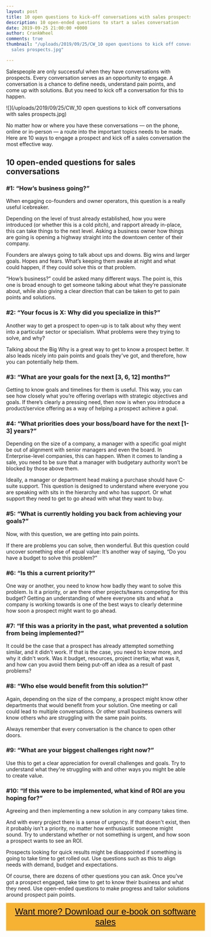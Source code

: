 ```yaml
---
layout: post
title: 10 open questions to kick-off conversations with sales prospects
description: 10 open-ended questions to start a sales conversation
date: 2019-09-25 21:00:00 +0000
author: CrankWheel
comments: true
thumbnail: "/uploads/2019/09/25/CW_10 open questions to kick off conversations with
  sales prospects.jpg"

---
```

Salespeople are only successful when they have conversations with prospects. Every conversation serves as an opportunity to engage. A conversation is a chance to define needs, understand pain points, and come up with solutions. But you need to kick off a conversation for this to happen.

![](/uploads/2019/09/25/CW_10 open questions to kick off conversations with sales prospects.jpg)

No matter how or where you have these conversations — on the phone, online or in-person — a route into the important topics needs to be made. Here are 10 ways to engage a prospect and kick off a sales conversation the most effective way.

## 10 open-ended questions for sales conversations

### #1: “How’s business going?”

When engaging co-founders and owner operators, this question is a really useful icebreaker.

Depending on the level of trust already established, how you were introduced (or whether this is a cold pitch), and rapport already in-place, this can take things to the next level. Asking a business owner how things are going is opening a highway straight into the downtown center of their company.

Founders are always going to talk about ups and downs. Big wins and larger goals. Hopes and fears. What’s keeping them awake at night and what could happen, if they could solve this or that problem.

“How’s business?” could be asked many different ways. The point is, this one is broad enough to get someone talking about what they’re passionate about, while also giving a clear direction that can be taken to get to pain points and solutions.

### #2: “Your focus is X: Why did you specialize in this?”

Another way to get a prospect to open-up is to talk about why they went into a particular sector or specialism. What problems were they trying to solve, and why?

Talking about the Big Why is a great way to get to know a prospect better. It also leads nicely into pain points and goals they've got, and therefore, how you can potentially help them.

### #3: “What are your goals for the next \[3, 6, 12\] months?”

Getting to know goals and timelines for them is useful. This way, you can see how closely what you’re offering overlaps with strategic objectives and goals. If there’s clearly a pressing need, then now is when you introduce a product/service offering as a way of helping a prospect achieve a goal.

### #4: “What priorities does your boss/board have for the next \[1-3\] years?”

Depending on the size of a company, a manager with a specific goal might be out of alignment with senior managers and even the board. In Enterprise-level companies, this can happen. When it comes to landing a sale, you need to be sure that a manager with budgetary authority won’t be blocked by those above them.

Ideally, a manager or department head making a purchase should have C-suite support. This question is designed to understand where everyone you are speaking with sits in the hierarchy and who has support. Or what support they need to get to go ahead with what they want to buy.

### #5: “What is currently holding you back from achieving your goals?”

Now, with this question, we are getting into pain points.

If there are problems you can solve, then wonderful. But this question could uncover something else of equal value: It’s another way of saying, “Do you have a budget to solve this problem?”

### #6: “Is this a current priority?”

One way or another, you need to know how badly they want to solve this problem. Is it a priority, or are there other projects/teams competing for this budget? Getting an understanding of where everyone sits and what a company is working towards is one of the best ways to clearly determine how soon a prospect might want to go ahead.

### #7: “If this was a priority in the past, what prevented a solution from being implemented?”

It could be the case that a prospect has already attempted something similar, and it didn't work. If that is the case, you need to know more, and why it didn't work. Was it budget, resources, project inertia; what was it, and how can you avoid them being put-off an idea as a result of past problems?

### #8: “Who else would benefit from this solution?”

Again, depending on the size of the company, a prospect might know other departments that would benefit from your solution. One meeting or call could lead to multiple conversations. Or other small business owners will know others who are struggling with the same pain points.

Always remember that every conversation is the chance to open other doors.

### #9: “What are your biggest challenges right now?”

Use this to get a clear appreciation for overall challenges and goals. Try to understand what they're struggling with and other ways you might be able to create value.

### #10: “If this were to be implemented, what kind of ROI are you hoping for?”

Agreeing and then implementing a new solution in any company takes time.

And with every project there is a sense of urgency. If that doesn't exist, then it probably isn't a priority, no matter how enthusiastic someone might sound. Try to understand whether or not something is urgent, and how soon a prospect wants to see an ROI.

Prospects looking for quick results might be disappointed if something is going to take time to get rolled out. Use questions such as this to align needs with demand, budget and expectations.

Of course, there are dozens of other questions you can ask. Once you've got a prospect engaged, take time to get to know their business and what they need. Use open-ended questions to make progress and tailor solutions around prospect pain points.

<style> .btn-signup { padding-top: 11px !important; border-radius: 0px !important; background-color: #f6b333; text-align: center; padding: 10px 20px !important; border: 0px !important; width: 100%; margin-bottom: 20px; } .btn-signup a { color: black !important; font-family: 'Titillium Web', sans-serif; font-size: 24px !important; font-weight: normal !important; } </style>

<div class="btn-signup"><a style="cursor: pointer;" href="/sign-up-to-download">Want more? Download our e-book on software sales</a></div>